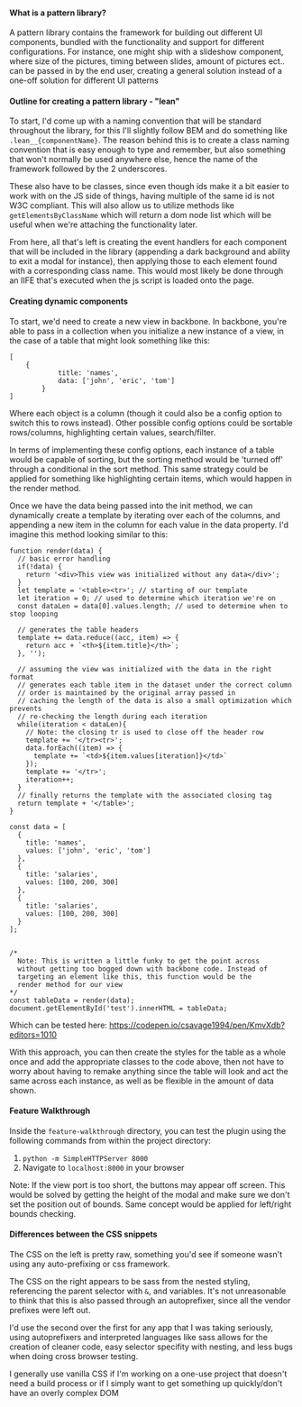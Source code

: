 #### What is a pattern library?

A pattern library contains the framework for building out different UI components, bundled with the functionality and support for different configurations. For instance, one might ship with a slideshow component, where size of the pictures, timing between slides, amount of pictures ect.. can be passed in by the end user, creating a  general solution instead of a one-off solution for different UI patterns

#### Outline for creating a pattern library - "lean"

To start, I'd come up with a naming convention that will be standard throughout the library, for this I'll slightly follow BEM and do something like `.lean__{componentName}`. The reason behind this is to create a class naming convention that is easy enough to type and remember, but also something that won't normally be used anywhere else, hence the name of the framework followed by the 2 underscores.

These also have to be classes, since even though ids make it a bit easier to work with on the JS side of things, having multiple of the same id is not W3C compliant. This will also allow us to utilize methods like `getElementsByClassName` which will return a dom node list which will be useful when we're attaching the functionality later.

From here, all that's left is creating the event handlers for each component that will be included in the library (appending a dark background and ability to exit a modal for instance), then applying those to each element found with a corresponding class name. This would most likely be done through an IIFE that's executed when the js script is loaded onto the page.

#### Creating dynamic components

To start, we'd need to create a new view in backbone. In backbone, you're able to pass in a collection when you initialize a new instance of a view, in the case of a table that might look something like this:

```
[
	{
    		title: 'names',
        	data: ['john', 'eric', 'tom']
    	}
]
```

Where each object is a column (though it could also be a config option to switch this to rows instead). Other possible config options could be sortable rows/columns, highlighting certain values, search/filter.

In terms of implementing these config options, each instance of a table would be capable of sorting, but the sorting method would be 'turned off' through a conditional in the sort method. This same strategy could be applied for something like highlighting certain items, which would happen in the render method.

Once we have the data being passed into the init method, we can dynamically create a template by iterating over each of the columns, and appending a new item in the column for each value in the data property. I'd imagine this method looking similar to this:

```
function render(data) {
  // basic error handling
  if(!data) {
    return '<div>This view was initialized without any data</div>';
  }
  let template = '<table><tr>'; // starting of our template
  let iteration = 0; // used to determine which iteration we're on
  const dataLen = data[0].values.length; // used to determine when to stop looping
  
  // generates the table headers
  template += data.reduce((acc, item) => {
    return acc + `<th>${item.title}</th>`;
  }, '');
  
  // assuming the view was initialized with the data in the right format
  // generates each table item in the dataset under the correct column
  // order is maintained by the original array passed in
  // caching the length of the data is also a small optimization which prevents
  // re-checking the length during each iteration
  while(iteration < dataLen){
    // Note: the closing tr is used to close off the header row
    template += '</tr><tr>';
    data.forEach((item) => {
      template += `<td>${item.values[iteration]}</td>`
    });
    template += '</tr>';
    iteration++;
  }
  // finally returns the template with the associated closing tag
  return template + '</table>';
}

const data = [
  {
    title: 'names',
    values: ['john', 'eric', 'tom']
  },
  {
    title: 'salaries',
    values: [100, 200, 300]
  },
  {
    title: 'salaries',
    values: [100, 200, 300]
  }
];


/*
  Note: This is written a little funky to get the point across
  without getting too bogged down with backbone code. Instead of
  targeting an element like this, this function would be the
  render method for our view
*/
const tableData = render(data);
document.getElementById('test').innerHTML = tableData;
```
Which can be tested here: https://codepen.io/csavage1994/pen/KmvXdb?editors=1010


With this approach, you can then create the styles for the table as a whole once and add the appropriate classes to the code above, then not have to worry about having to remake anything since the table will look and act the same across each instance, as well as be flexible in the amount of data shown.

#### Feature Walkthrough

Inside the `feature-walkthrough` directory, you can test the plugin using the following commands from within the project directory:

1. `python -m SimpleHTTPServer 8000`
2. Navigate to `localhost:8000` in your browser

Note: If the view port is too short, the buttons may appear off screen. This would be solved by getting the height of the modal and make sure we don't set the position out of bounds. Same concept would be applied for left/right bounds checking.

#### Differences between the CSS snippets

The CSS on the left is pretty raw, something you'd see if someone wasn't using any auto-prefixing or css framework.

The CSS on the right appears to be sass from the nested styling, referencing the parent selector with `&`, and variables. It's not unreasonable to think that this is also passed through an autoprefixer, since all the vendor prefixes were left out.

I'd use the second over the first for any app that I was taking seriously, using autoprefixers and interpreted languages like sass allows for the creation of cleaner code, easy selector specifity with nesting, and less bugs when doing cross browser testing.

I generally use vanilla CSS if I'm working on a one-use project that doesn't need a build process or if I simply want to get something up quickly/don't have an overly complex DOM